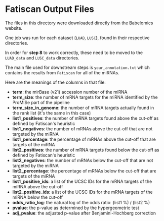 # Fatiscan Output Files

The files in this directory were downloaded directly from the Babelomics website.

One job was run for each dataset (`LUAD`, `LUSC`), found in their respective directories.

In order for **step 8** to work correctly, these need to be moved to the `LUAD_data` and `LUSC_data`
directories.

The main file used for downstream steps is `your_annotation.txt` which contains the results from
`Fatiscan` for all of the miRNAs.

Here are the meanings of the columns in that file:
+ **term**: the mirBase (v21) accession number of the miRNA
+ **term_size**: the number of mRNA targets for the miRNA identified by the ProMISe part of the pipeline
+ **term_size_in_genome**: the number of mRNA targets actually found in the rank list (it's the same in this case)
+ **list1_positives**: the number of mRNA targets found above the cut-off as defined by Fatiscan's heuristic
+ **list1_negatives**: the number of mRNAs above the cut-off that are not targeted by the miRNA
+ **list1_percentage**: the percentage of mRNAs above the cut-off that are targets of the miRNA
+ **list2_positives**: the number of mRNA targets found below the cut-off as defined by Fatiscan's heuristic
+ **list2_negatives**: the number of mRNAs below the cut-off that are not targeted by the miRNA
+ **list2_percentage**: the percentage of mRNAs below the cut-off that are targets of the miRNA
+ **list1_positive_ids**: a list of the UCSC IDs for the mRNA targets of the miRNA above the cut-off
+ **list2_positive_ids**: a list of the UCSC IDs for the mRNA targets of the miRNA below the cut-off
+ **odds_ratio_log**: the natural log of the odds ratio: (list1 %) / (list2 %)
+ **pvalue**: the p-value as determined by the hypergeometric test
+ **adj_pvalue**: the adjusted p-value after Benjamini-Hochberg correction
